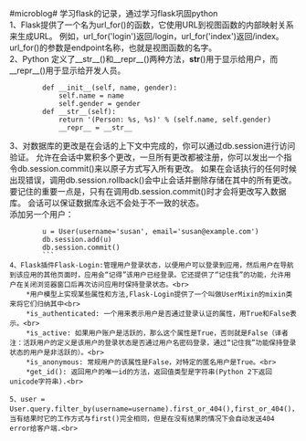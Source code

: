 #microblog#
学习flask的记录，通过学习flask巩固python<br>
1、Flask提供了一个名为url_for()的函数，它使用URL到视图函数的内部映射关系来生成URL。 例如，url_for('login')返回/login，url_for('index')返回/index。url_for()的参数是endpoint名称，也就是视图函数的名字。<br>
2、Python 定义了__str__()和__repr__()两种方法，__str__()用于显示给用户，而__repr__()用于显示给开发人员。<br>

```class Person(object):
        def __init__(self, name, gender):
            self.name = name
            self.gender = gender
        def __str__(self):
            return '(Person: %s, %s)' % (self.name, self.gender)
            __repr__ = __str__
```
3、对数据库的更改是在会话的上下文中完成的，你可以通过db.session进行访问验证。 允许在会话中累积多个更改，一旦所有更改都被注册，你可以发出一个指令db.session.commit()来以原子方式写入所有更改。 如果在会话执行的任何时候出现错误，调用db.session.rollback()会中止会话并删除存储在其中的所有更改。 要记住的重要一点是，只有在调用db.session.commit()时才会将更改写入数据库。 会话可以保证数据库永远不会处于不一致的状态。<br>
添加另一个用户：<br>
```
        u = User(username='susan', email='susan@example.com')
        db.session.add(u)
        db.session.commit()
        ```
4、Flask插件Flask-Login:管理用户登录状态，以便用户可以登录到应用，然后用户在导航到该应用的其他页面时，应用会“记得”该用户已经登录。它还提供了“记住我”的功能，允许用户在关闭浏览器窗口后再次访问应用时保持登录状态。<br>
    *用户模型上实现某些属性和方法,Flask-Login提供了一个叫做UserMixin的mixin类来将它们归纳其中<br>
    *is_authenticated: 一个用来表示用户是否通过登录认证的属性，用True和False表示。<br>
    *is_active: 如果用户账户是活跃的，那么这个属性是True，否则就是False（译者注：活跃用户的定义是该用户的登录状态是否通过用户名密码登录，通过“记住我”功能保持登录状态的用户是非活跃的）。<br>
    *is_anonymous: 常规用户的该属性是False，对特定的匿名用户是True。<br>
    *get_id(): 返回用户的唯一id的方法，返回值类型是字符串(Python 2下返回unicode字符串).<br>

5、user = User.query.filter_by(username=username).first_or_404(),first_or_404()，当有结果时它的工作方式与first()完全相同，但是在没有结果的情况下会自动发送404 error给客户端.<br>

